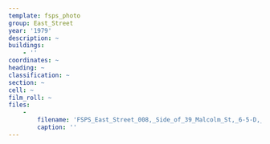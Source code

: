 ```yaml
---
template: fsps_photo
group: East_Street
year: '1979'
description: ~
buildings:
    - ''
coordinates: ~
heading: ~
classification: ~
section: ~
cell: ~
film_roll: ~
files:
    -
        filename: 'FSPS_East_Street_008,_Side_of_39_Malcolm_St,_6-5-D,_1979.png'
        caption: ''
---
```

